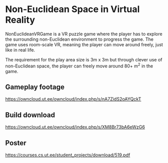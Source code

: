 # Non-Euclidean Space in Virtual Reality

NonEuclideanVRGame is a VR puzzle game where the player has to explore the surrounding non-Euclidean environment to progress the game. The game uses room-scale VR, meaning the player can move around freely, just like in real life.

The requirement for the play area size is 3m x 3m but through clever use of non-Euclidean space, the player can freely move around 80+ m<sup>2</sup> in the game.

## Gameplay footage
https://owncloud.ut.ee/owncloud/index.php/s/nA7ZidS2oAYQckT

## Build download
https://owncloud.ut.ee/owncloud/index.php/s/XM8Br73bA6eWzG6

## Poster
https://courses.cs.ut.ee/student_projects/download/519.pdf
